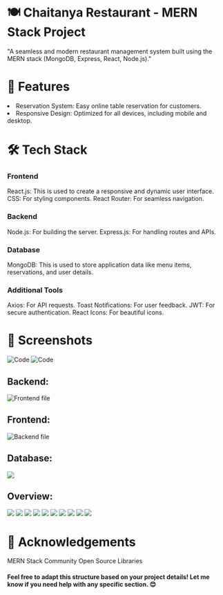 
<h1>🍽️ Chaitanya Restaurant - MERN Stack Project </h1>
"A seamless and modern restaurant management system built using the MERN stack (MongoDB, Express, React, Node.js)."

<h1> 🚀 Features </h1>
<li>Reservation System: Easy online table reservation for customers.</li>
<li>Responsive Design: Optimized for all devices, including mobile and desktop.</li>

<h1>🛠️ Tech Stack</h1>
<h3>Frontend</h3>
React.js: This is used to create a responsive and dynamic user interface.
CSS: For styling components.
React Router: For seamless navigation.

<h3>Backend</h3>
Node.js: For building the server.
Express.js: For handling routes and APIs.

<h3>Database</h3>
MongoDB: This is used to store application data like menu items, reservations, and user details.

<h3>Additional Tools</h3>
Axios: For API requests.
Toast Notifications: For user feedback.
JWT: For secure authentication.
React Icons: For beautiful icons.

<h1>📸 Screenshots</h1>
<img src="![image](https://github.com/user-attachments/assets/065ad8fc-f541-4736-86c6-96bd4d991f0d)" alt="Code">
<img src="![image](https://github.com/user-attachments/assets/00f88779-ced6-4bbf-b64a-a7c0b94b087e)" alt="Code">
<h2>Backend:</h2>
<img src="![Screenshot (9)](https://github.com/user-attachments/assets/fa11c9c4-04f8-42f9-880c-2248e8d9458e)" alt="Frontend file">

<h2>Frontend:</h2>
<img src="![Screenshot (10)](https://github.com/user-attachments/assets/6057120a-6e58-4ffc-9584-b966faa7e5aa)" alt="Backend file">

<h2>Database:</h2>
<img src="![image](https://github.com/user-attachments/assets/860e90d2-1bac-4378-ac55-f7e9f0c69c68)">

<h2>Overview:</h2>
<img src="![image](https://github.com/user-attachments/assets/07916a23-5667-483d-a566-d119d2b46ef9)">
<img src="![image](https://github.com/user-attachments/assets/934164c6-5649-4abd-84a1-da4e2cd6cfb5)">
<img src="![image](https://github.com/user-attachments/assets/d872eac8-90e4-4505-865b-c511b915e14d)">
<img src="![image](https://github.com/user-attachments/assets/973274a2-c297-4d6c-b16e-823e2c60b19b)">
<img src="![image](https://github.com/user-attachments/assets/20df76de-9b34-4fda-ae22-7f9c57d8019f)">
<img src="![image](https://github.com/user-attachments/assets/54a109ef-6d9a-4f7d-97bd-565600f6ec2a)">
<img src="![image](https://github.com/user-attachments/assets/f2b27fec-e8c2-4de9-9fc1-68f5712fbc61)">
<img src="![image](https://github.com/user-attachments/assets/95c65576-f00e-4377-8c93-68ee43e432db)">
<img src="![image](https://github.com/user-attachments/assets/4a3bd4da-bb39-4ba9-a073-d60aad714d29)">
<img src="![image](https://github.com/user-attachments/assets/a0b482f1-0200-4ee0-b0f4-67bdccce1669)">


<h1>🌟 Acknowledgements</h1>
MERN Stack Community
Open Source Libraries

<h4>Feel free to adapt this structure based on your project details! Let me know if you need help with any specific section. 😊</h4>











